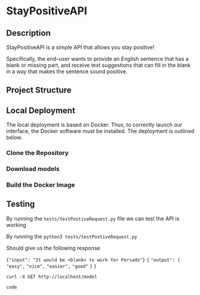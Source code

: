 # StayPositiveAPI

## Description

StayPositiveAPI is a simple API that allows you stay positive!

Specifically, the end–user wants to provide an English sentence that has a blank or missing part, 
and receive text suggestions that can fill in the blank in a way that makes the sentence sound positive.

## Project Structure

## Local Deployment

The local deployment is based on Docker. Thus, to correctly launch our interface, the Docker software must be installed. The deployment is outlined below.

### Clone the Repository

### Download models

### Build the Docker Image

## Testing

By running the `tests/testPostiveRequest.py` file we can test the API is working

By running the `python3 tests/testPostiveRequest.py`

Should give us the following response

`{"input": "It would be <blank> to work for Persado"}`
`{`
  `"output": [`
    `"easy",`
    `"nice",`
    `"easier",`
    `"good"`
  `]`
`}`



`curl -X GET http://localhost/model`

`code`


